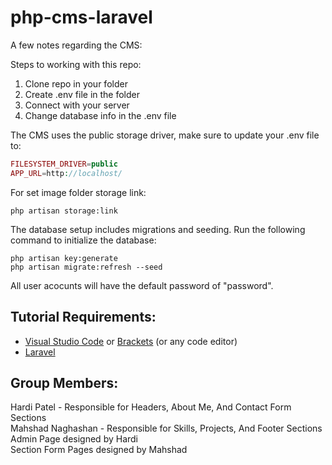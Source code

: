 # php-cms-laravel

A few notes regarding the CMS:

Steps to working with this repo:
1. Clone repo in your folder
2. Create .env file in the folder
3. Connect with your server
4. Change database info in the .env file

The CMS uses the public storage driver, make sure to update your .env file to:

```php
FILESYSTEM_DRIVER=public
APP_URL=http://localhost/
```
For set image folder storage link:

```
php artisan storage:link
```

The database setup includes migrations and seeding. Run the following command to initialize the database:

```
php artisan key:generate
php artisan migrate:refresh --seed
```

All user acocunts will have the default password of "password".

## Tutorial Requirements:

* [Visual Studio Code](https://code.visualstudio.com/) or [Brackets](http://brackets.io/) (or any code editor)
* [Laravel](https://laravel.com/)

## Group Members:

Hardi Patel - Responsible for Headers, About Me, And Contact Form Sections <br>
Mahshad Naghashan - Responsible for Skills, Projects, And Footer Sections  <br>
Admin Page designed by Hardi  <br>
Section Form Pages designed by Mahshad <br>
